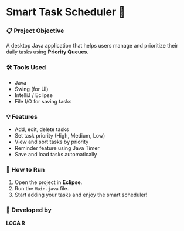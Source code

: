 # Smart Task Scheduler 🧠

### 📋 Project Objective
A desktop Java application that helps users manage and prioritize their daily tasks using **Priority Queues**.

### 🛠 Tools Used
- Java
- Swing (for UI)
- IntelliJ / Eclipse
- File I/O for saving tasks

### 💡 Features
- Add, edit, delete tasks
- Set task priority (High, Medium, Low)
- View and sort tasks by priority
- Reminder feature using Java Timer
- Save and load tasks automatically

### 🚀 How to Run
1. Open the project in **Eclipse**.
2. Run the `Main.java` file.
3. Start adding your tasks and enjoy the smart scheduler!

### 👤 Developed by
**LOGA R**
